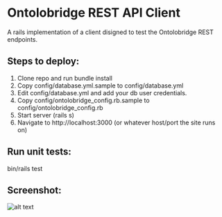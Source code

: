 Ontolobridge REST API Client
=======================
A rails implementation of a client disigned to test the Ontolobridge REST endpoints.

Steps to deploy:
----------------
1. Clone repo and run bundle install
2. Copy config/database.yml.sample to config/database.yml
3. Edit config/database.yml and add your db user credentials.
4. Copy config/ontolobridge_config.rb.sample to config/ontolobridge_config.rb
5. Start server (rails s) 
6. Navigate to http://localhost:3000 (or whatever host/port the site runs on)

Run unit tests:
---------------
bin/rails test

Screenshot:
-----------
![alt text](https://raw.githubusercontent.com/ncbo/ontolobridge_api_client/master/app/assets/images/screen-shot.png)